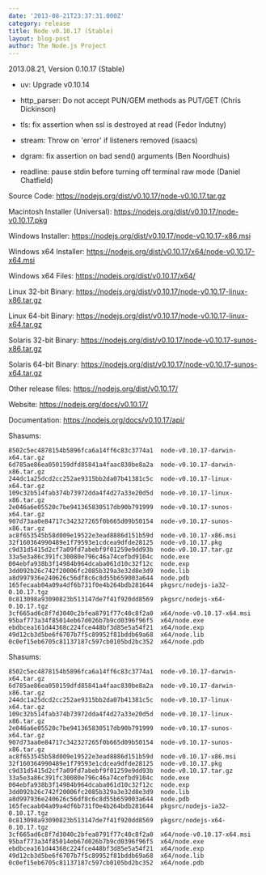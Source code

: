 ```yaml
---
date: '2013-08-21T23:37:31.000Z'
category: release
title: Node v0.10.17 (Stable)
layout: blog-post
author: The Node.js Project
---
```


2013.08.21, Version 0.10.17 (Stable)

- uv: Upgrade v0.10.14

- http_parser: Do not accept PUN/GEM methods as PUT/GET (Chris Dickinson)

- tls: fix assertion when ssl is destroyed at read (Fedor Indutny)

- stream: Throw on 'error' if listeners removed (isaacs)

- dgram: fix assertion on bad send() arguments (Ben Noordhuis)

- readline: pause stdin before turning off terminal raw mode (Daniel Chatfield)

Source Code: https://nodejs.org/dist/v0.10.17/node-v0.10.17.tar.gz

Macintosh Installer (Universal): https://nodejs.org/dist/v0.10.17/node-v0.10.17.pkg

Windows Installer: https://nodejs.org/dist/v0.10.17/node-v0.10.17-x86.msi

Windows x64 Installer: https://nodejs.org/dist/v0.10.17/x64/node-v0.10.17-x64.msi

Windows x64 Files: https://nodejs.org/dist/v0.10.17/x64/

Linux 32-bit Binary: https://nodejs.org/dist/v0.10.17/node-v0.10.17-linux-x86.tar.gz

Linux 64-bit Binary: https://nodejs.org/dist/v0.10.17/node-v0.10.17-linux-x64.tar.gz

Solaris 32-bit Binary: https://nodejs.org/dist/v0.10.17/node-v0.10.17-sunos-x86.tar.gz

Solaris 64-bit Binary: https://nodejs.org/dist/v0.10.17/node-v0.10.17-sunos-x64.tar.gz

Other release files: https://nodejs.org/dist/v0.10.17/

Website: https://nodejs.org/docs/v0.10.17/

Documentation: https://nodejs.org/docs/v0.10.17/api/

Shasums:

```
8502c5ec4878154b5896fca6a14ff6c83c3774a1  node-v0.10.17-darwin-x64.tar.gz
6d785ae86ea050159dfd85841a4faac830be8a2a  node-v0.10.17-darwin-x86.tar.gz
244dc1a25dcd2cc252ae9315bb2da07b41381c5c  node-v0.10.17-linux-x64.tar.gz
109c32b514fab374b73972dda4f4d27a33e20d5d  node-v0.10.17-linux-x86.tar.gz
2e046a6e05520c7be941365830517db90b791999  node-v0.10.17-sunos-x64.tar.gz
907d73aa0e84717c342327265f0b665d09b50154  node-v0.10.17-sunos-x86.tar.gz
ac8f653545b58d009e19522e3ead8886d151b59d  node-v0.10.17-x86.msi
32f160364990489e1f79593e1cdcea9dfde28125  node-v0.10.17.pkg
c9d31d5415d2cf7a09fd7abebf9f01259e9dd93b  node-v0.10.17.tar.gz
33a5e3a86c391fc30080e796c46a74cefbd9104c  node.exe
004ebfa938b3f14984b964dcaba061d10c32f12c  node.exp
3dd092b26c742f20006fc2085b329a3e32d8e3d9  node.lib
a8d997936e240626c56df8c6c8d55b659003a644  node.pdb
165fecaab04a09a4df6b731f0e4b264bdb281644  pkgsrc/nodejs-ia32-0.10.17.tgz
0c813098a93090823b513147de7f41f920dd8569  pkgsrc/nodejs-x64-0.10.17.tgz
3cf665ad6c8f7d3040c2bfea8791f77c40c8f2a0  x64/node-v0.10.17-x64.msi
95baf773a34f85014eb67d026b7b9cd0396f96f5  x64/node.exe
ebdbcea161d44368c224fce448bf3d85e5a54f21  x64/node.exp
49d12cb3d5be6f6707b7f5c89952f81bddb69a68  x64/node.lib
0c0ef15eb6705c81137187c597cb0105bd2bc352  x64/node.pdb
```

Shasums:

```
8502c5ec4878154b5896fca6a14ff6c83c3774a1  node-v0.10.17-darwin-x64.tar.gz
6d785ae86ea050159dfd85841a4faac830be8a2a  node-v0.10.17-darwin-x86.tar.gz
244dc1a25dcd2cc252ae9315bb2da07b41381c5c  node-v0.10.17-linux-x64.tar.gz
109c32b514fab374b73972dda4f4d27a33e20d5d  node-v0.10.17-linux-x86.tar.gz
2e046a6e05520c7be941365830517db90b791999  node-v0.10.17-sunos-x64.tar.gz
907d73aa0e84717c342327265f0b665d09b50154  node-v0.10.17-sunos-x86.tar.gz
ac8f653545b58d009e19522e3ead8886d151b59d  node-v0.10.17-x86.msi
32f160364990489e1f79593e1cdcea9dfde28125  node-v0.10.17.pkg
c9d31d5415d2cf7a09fd7abebf9f01259e9dd93b  node-v0.10.17.tar.gz
33a5e3a86c391fc30080e796c46a74cefbd9104c  node.exe
004ebfa938b3f14984b964dcaba061d10c32f12c  node.exp
3dd092b26c742f20006fc2085b329a3e32d8e3d9  node.lib
a8d997936e240626c56df8c6c8d55b659003a644  node.pdb
165fecaab04a09a4df6b731f0e4b264bdb281644  pkgsrc/nodejs-ia32-0.10.17.tgz
0c813098a93090823b513147de7f41f920dd8569  pkgsrc/nodejs-x64-0.10.17.tgz
3cf665ad6c8f7d3040c2bfea8791f77c40c8f2a0  x64/node-v0.10.17-x64.msi
95baf773a34f85014eb67d026b7b9cd0396f96f5  x64/node.exe
ebdbcea161d44368c224fce448bf3d85e5a54f21  x64/node.exp
49d12cb3d5be6f6707b7f5c89952f81bddb69a68  x64/node.lib
0c0ef15eb6705c81137187c597cb0105bd2bc352  x64/node.pdb
```
